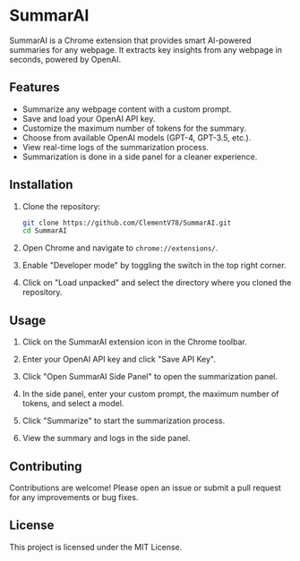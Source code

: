 # SummarAI

SummarAI is a Chrome extension that provides smart AI-powered summaries for any webpage. It extracts key insights from any webpage in seconds, powered by OpenAI.

## Features

- Summarize any webpage content with a custom prompt.
- Save and load your OpenAI API key.
- Customize the maximum number of tokens for the summary.
- Choose from available OpenAI models (GPT-4, GPT-3.5, etc.).
- View real-time logs of the summarization process.
- Summarization is done in a side panel for a cleaner experience.

## Installation

1. Clone the repository:
    ```sh
    git clone https://github.com/ClementV78/SummarAI.git
    cd SummarAI
    ```

2. Open Chrome and navigate to `chrome://extensions/`.

3. Enable "Developer mode" by toggling the switch in the top right corner.

4. Click on "Load unpacked" and select the directory where you cloned the repository.

## Usage

1. Click on the SummarAI extension icon in the Chrome toolbar.

2. Enter your OpenAI API key and click "Save API Key".

3. Click "Open SummarAI Side Panel" to open the summarization panel.

4. In the side panel, enter your custom prompt, the maximum number of tokens, and select a model.

5. Click "Summarize" to start the summarization process.

6. View the summary and logs in the side panel.

## Contributing

Contributions are welcome! Please open an issue or submit a pull request for any improvements or bug fixes.

## License

This project is licensed under the MIT License.